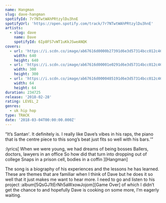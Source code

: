 ```yaml
---
name: Hangman
slug: dave-hangman
spotifyId: 7r7NTwtWAhPRtzylDu3hnE
spotifyUrl: 'https://open.spotify.com/track/7r7NTwtWAhPRtzylDu3hnE'
artists:
  - slug: dave
    name: Dave
    spotifyId: 6Ip8FS7vWT1uKkJSweANQK
covers:
  - url: 'https://i.scdn.co/image/ab67616d0000b27391d6e3d57314bcc012c46ddc'
    width: 640
    height: 640
  - url: 'https://i.scdn.co/image/ab67616d00001e0291d6e3d57314bcc012c46ddc'
    width: 300
    height: 300
  - url: 'https://i.scdn.co/image/ab67616d0000485191d6e3d57314bcc012c46ddc'
    width: 64
    height: 64
duration: 234725
release: '2018-02-28'
rating: LEVEL_2
genres:
  - uk hip hop
type: TRACK
date: '2018-03-04T00:00:00.000Z'
---
```

<q>It’s Santan<q>. It definitely is. I really like Dave’s vibes in his raps, the piano that is
the centre piece to this song’s beat just fits so well with his bars.

:lyrics[
  When we were young, we had dreams of being bosses
  Ballers, doctors, lawyers in an office
  So how did that turn into dropping out of college
  Snaps in a prison cell, bodies in a coffin
][Hangman]

The song is a biography of his experiences and the lessons he has learned. These are themes
that are familiar when I think of Dave but he does it so well that it just makes me want to
hear more. I need to go and listen to his project :album[5QsGJ1tErNh5aWxowJojom][Game Over]
of which I didn’t get the chance to and hopefully Dave is cooking on some more, I’m eagerly
waiting.
